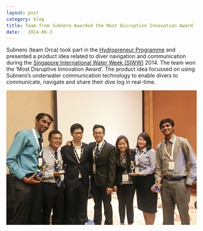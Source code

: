 ```yaml
---
layout: post
category: blog
title: Team from Subnero Awarded the Most Disruptive Innovation Award
date:   2014-06-3
---
```


Subnero (team Orca) took part in the <a href="http://www.hydropreneur.com" target="_blank">Hydropreneur Programme</a> and presented a product idea related to diver navigation and communication during the <a href="http://www.siww.com.sg" target="_blank">Singapore International Water Week (SIWW)</a> 2014. The team won the ‘Most Disruptive Innovation Award’.  The product idea focussed on using Subnero’s underwater communication technology to enable divers to communicate, navigate and share their dive log in real-time.

<img src="/images/Hydropreneur.jpg"/>
